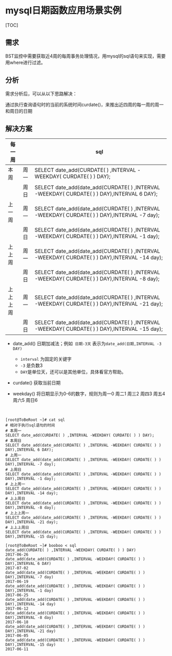 #  mysql日期函数应用场景实例

[TOC]



## 需求

BST监控中需要获取近4周的每周事务处理情况，用mysql的sql语句来实现，需要用where进行过滤。

## 分析

需求分析后，可以从以下思路解决：

通过执行查询语句时的当前的系统时间curdate()，来推出近四周的每一周的周一和周日的日期

## 解决方案

| 每一周  |      | sql                                      |
| ---- | ---- | ---------------------------------------- |
| 本周   | 周一   | SELECT date_add(CURDATE( ) ,INTERVAL -WEEKDAY( CURDATE( ) ) DAY); |
|      | 周日   | SELECT date_add(date_add(CURDATE( ) ,INTERVAL -WEEKDAY( CURDATE( ) ) DAY),INTERVAL 6 DAY); |
| 上一周  | 周一   | SELECT date_add(date_add(CURDATE( ) ,INTERVAL -WEEKDAY( CURDATE( ) ) DAY),INTERVAL -7 day); |
|      | 周日   | SELECT date_add(date_add(CURDATE( ) ,INTERVAL -WEEKDAY( CURDATE( ) ) DAY),INTERVAL -1 day); |
| 上上周  | 周一   | SELECT date_add(date_add(CURDATE( ) ,INTERVAL -WEEKDAY( CURDATE( ) ) DAY),INTERVAL -14 day); |
|      | 周日   | SELECT date_add(date_add(CURDATE( ) ,INTERVAL -WEEKDAY( CURDATE( ) ) DAY),INTERVAL -8 day); |
| 上上上周 | 周一   | SELECT date_add(date_add(CURDATE( ) ,INTERVAL -WEEKDAY( CURDATE( ) ) DAY),INTERVAL -21 day); |
|      | 周日   | SELECT date_add(date_add(CURDATE( ) ,INTERVAL -WEEKDAY( CURDATE( ) ) DAY),INTERVAL -15 day); |



* date_add() 日期加减法；例如` 日期-3天` 表示为`date_add(日期,INTERVAL -3 DAY)` 

  - `interval` 为固定的关键字
  - `-3` 是负数3 
  - `DAY`是单位天，还可以是其他单位，具体看官方帮助。

* curdate() 获取当前日期

* weekday() 将日期显示为0-6的数字，规则为周一0 周二1 周三2 周四3 周五4 周六5 周日6

  ​



```shell
[root@ToBeRoot ~]# cat sql
# 相对于执行sql语句的时间
# 本周一
SELECT date_add(CURDATE( ) ,INTERVAL -WEEKDAY( CURDATE( ) ) DAY);
# 本周日
SELECT date_add(date_add(CURDATE( ) ,INTERVAL -WEEKDAY( CURDATE( ) ) DAY),INTERVAL 6 DAY);
# 上周一
SELECT date_add(date_add(CURDATE( ) ,INTERVAL -WEEKDAY( CURDATE( ) ) DAY),INTERVAL -7 day);
# 上周日
SELECT date_add(date_add(CURDATE( ) ,INTERVAL -WEEKDAY( CURDATE( ) ) DAY),INTERVAL -1 day);
# 上上周一
SELECT date_add(date_add(CURDATE( ) ,INTERVAL -WEEKDAY( CURDATE( ) ) DAY),INTERVAL -14 day);
# 上上周日
SELECT date_add(date_add(CURDATE( ) ,INTERVAL -WEEKDAY( CURDATE( ) ) DAY),INTERVAL -8 day);
# 上上上周一
SELECT date_add(date_add(CURDATE( ) ,INTERVAL -WEEKDAY( CURDATE( ) ) DAY),INTERVAL -21 day);
# 上上上周日
SELECT date_add(date_add(CURDATE( ) ,INTERVAL -WEEKDAY( CURDATE( ) ) DAY),INTERVAL -15 day);

[root@ToBeRoot ~]# booboo < sql
date_add(CURDATE( ) ,INTERVAL -WEEKDAY( CURDATE( ) ) DAY)
2017-06-26
date_add(date_add(CURDATE( ) ,INTERVAL -WEEKDAY( CURDATE( ) ) DAY),INTERVAL 6 DAY)
2017-07-02
date_add(date_add(CURDATE( ) ,INTERVAL -WEEKDAY( CURDATE( ) ) DAY),INTERVAL -7 day)
2017-06-19
date_add(date_add(CURDATE( ) ,INTERVAL -WEEKDAY( CURDATE( ) ) DAY),INTERVAL -1 day)
2017-06-25
date_add(date_add(CURDATE( ) ,INTERVAL -WEEKDAY( CURDATE( ) ) DAY),INTERVAL -14 day)
2017-06-12
date_add(date_add(CURDATE( ) ,INTERVAL -WEEKDAY( CURDATE( ) ) DAY),INTERVAL -8 day)
2017-06-18
date_add(date_add(CURDATE( ) ,INTERVAL -WEEKDAY( CURDATE( ) ) DAY),INTERVAL -21 day)
2017-06-05
date_add(date_add(CURDATE( ) ,INTERVAL -WEEKDAY( CURDATE( ) ) DAY),INTERVAL -15 day)
2017-06-11

```


